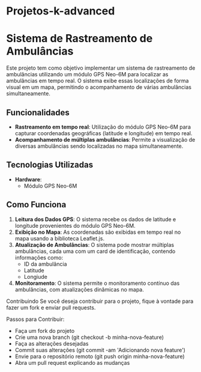 # Projetos-k-advanced

# Sistema de Rastreamento de Ambulâncias

Este projeto tem como objetivo implementar um sistema de rastreamento de ambulâncias utilizando um módulo GPS Neo-6M para localizar as ambulâncias em tempo real. O sistema exibe essas localizações de forma visual em um mapa, permitindo o acompanhamento de várias ambulâncias simultaneamente.

## Funcionalidades

- **Rastreamento em tempo real**: Utilização do módulo GPS Neo-6M para capturar coordenadas geográficas (latitude e longitude) em tempo real.
- **Acompanhamento de múltiplas ambulâncias**: Permite a visualização de diversas ambulâncias sendo localizadas no mapa simultaneamente.

## Tecnologias Utilizadas

- **Hardware**:
  - Módulo GPS Neo-6M

## Como Funciona

1. **Leitura dos Dados GPS**: O sistema recebe os dados de latitude e longitude provenientes do módulo GPS Neo-6M.
2. **Exibição no Mapa**: As coordenadas são exibidas em tempo real no mapa usando a biblioteca Leaflet.js.
3. **Atualização de Ambulâncias**: O sistema pode mostrar múltiplas ambulâncias, cada uma com um card de identificação, contendo informações como:
   - ID da ambulância
   - Latitude
   - Longiude
4. **Monitoramento**: O sistema permite o monitoramento contínuo das ambulâncias, com atualizações dinâmicas no mapa.

Contribuindo
Se você deseja contribuir para o projeto, fique à vontade para fazer um fork e enviar pull requests.

Passos para Contribuir:
- Faça um fork do projeto
- Crie uma nova branch (git checkout -b minha-nova-feature)
- Faça as alterações desejadas
- Commit suas alterações (git commit -am 'Adicionando nova feature')
- Envie para o repositório remoto (git push origin minha-nova-feature)
- Abra um pull request explicando as mudanças
